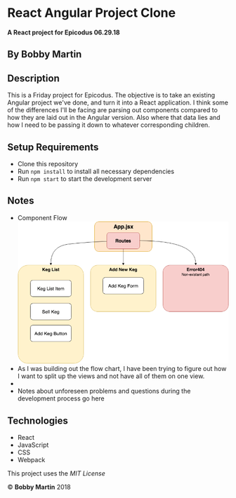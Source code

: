 # React Angular Project Clone
**A React project for Epicodus 06.29.18**

## By Bobby Martin

## Description
This is a Friday project for Epicodus. The objective is to take an existing Angular project we've done, and turn it into a React application. I think some of the differences I'll be facing are parsing out components compared to how they are laid out in the Angular version. Also where that data lies and how I need to be passing it down to whatever corresponding children.

## Setup Requirements

* Clone this repository
* Run `npm install` to install all necessary dependencies
* Run `npm start` to start the development server

## Notes
* Component Flow  
![Component Flow](src/images/project-flow-3.png)
* As I was building out the flow chart, I have been trying to figure out how I want to split up the views and not have all of them on one view.
* 
* Notes about unforeseen problems and questions during the development process go here


## Technologies
* React
* JavaScript
* CSS
* Webpack

This project uses the _MIT License_  

&copy; **Bobby Martin** 2018
